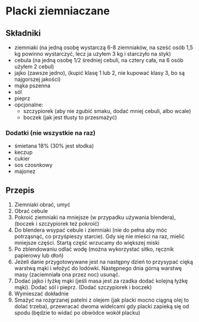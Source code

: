 # Placki ziemniaczane

## Składniki

* ziemniaki (na jedną osobę wystarczą 6-8 ziemniaków, na sześć osób 1,5 kg powinno wystarczyć, lecz ja użyłem 3 kg i starczyło na styk)
* cebula (na jedną osobę 1/2 średniej cebuli, na cztery cała, na 6 osób użyłem 2 cebul)
* jajko (zawsze jedno), (kupić klasę 1 lub 2, nie kupować klasy 3, bo są najgorszej jakości)
* mąka pszenna
* sól
* pieprz
* opcjonalne:
  * szczypiorek (aby nie zgubić smaku, dodać mniej cebuli, albo wcale)
  * boczek (jak jest tłusty to przesmażyć)

### Dodatki (nie wszystkie na raz)

 * śmietana 18% (30% jest słodka)
 * keczup
 * cukier
 * sos czosnkowy
 * majonez

## Przepis

1. Ziemniaki obrać, umyć
2. Obrać cebule
3. Pokroić ziemniaki na mniejsze (w przypadku używania blendera), (boczek i szczypiorek też pokroić)
4. Do blendera wsypać cebule i ziemniaki (nie do pełna aby móc potrząsnąć, co przyśpieszy starcie). Gdy się nie mieści na raz, mielić mniejsze części. Startą część wrzucamy do większej miski
5. Po zblendowaniu odlać wodę (można wykorzystać sitko, ręcznik papierowy lub dłoń)
6. Jeżeli danie przygotowywane jest na następny dzień to przysypać cięką warstwą mąki i włożyć do lodówki. Następnego dnia górną warstwę masy (zaciemniała ona przez noc) usunąć.
7. Dodać jajko i łyżkę mąki (jeśli masa jest za rzadka dodać kolejną łyżkę mąki). Dodać sól i pieprz. (Dodać szczypiorek i boczek)
8. Wymieszać dokładnie
9. Smażyć na rozgrzanej patelni z olejem (jak placki mocno ciągną olej to dolać trzeba), przewracać dwoma widelcami gdy placki zapieką się od spodu (będzie to widać po obwódce wokół placku)

